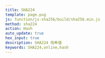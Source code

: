 ```yaml
---
title: SHA224
template: page.pug
js: function/js-sha256/build/sha256.min.js
method: sha224
action: Hash
auto_update: true
hex_input: true
description: SHA224 哈希值
keywords: SHA224,online,hash
---
```

